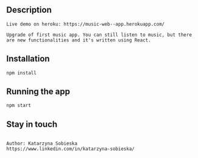 ## Description

```
Live demo on heroku: https://music-web--app.herokuapp.com/

Upgrade of first music app. You can still listen to music, but there are new functionalities and it's written using React.
```

## Installation

```
npm install
```

## Running the app

```
npm start
```

## Stay in touch

```

Author: Katarzyna Sobieska
https://www.linkedin.com/in/katarzyna-sobieska/
```
